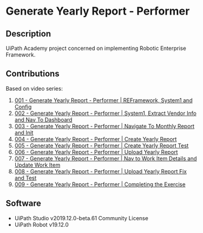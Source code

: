 # Generate Yearly Report - Performer

## Description

UiPath Academy project concerned on implementing Robotic Enterprise Framework.

## Contributions

Based on video series:
1. [001 - Generate Yearly Report - Performer | REFramework, System1 and Config](https://www.youtube.com/watch?v=JxFL_SwINjQ)
2. [002 - Generate Yearly Report - Performer | System1, Extract Vendor Info and Nav To Dashboard](https://www.youtube.com/watch?v=7-d57nuFDrg)
3. [003 - Generate Yearly Report - Performer | Navigate To Monthly Report and Init](https://www.youtube.com/watch?v=zo9ZRhWoihU)
4. [004 - Generate Yearly Report - Performer | Create Yearly Report](https://www.youtube.com/watch?v=IXOExicm0WA)
5. [005 - Generate Yearly Report - Performer | Create Yearly Report Test](https://www.youtube.com/watch?v=Wn_t79B00MU)
6. [006 - Generate Yearly Report - Performer | Upload Yearly Report](https://www.youtube.com/watch?v=D5YNHExFbPM)
7. [007 - Generate Yearly Report - Performer | Nav to Work Item Details and Update Work Item](https://www.youtube.com/watch?v=riJqh8K_e1E)
8. [008 - Generate Yearly Report - Performer | Upload Yearly Report Fix and Test](https://www.youtube.com/watch?v=ETJmK-Id9VE)
9. [009 - Generate Yearly Report - Performer | Completing the Exercise](https://www.youtube.com/watch?v=_ckNR0M_T1A)

## Software

* UiPath Studio v2019.12.0-beta.61 Community License
* UiPath Robot v19.12.0